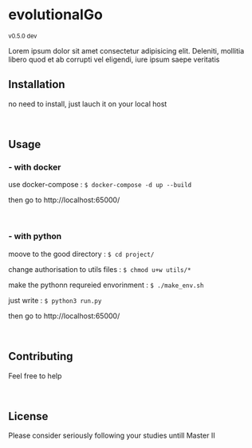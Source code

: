 <h1>evolutionalGo</h1>
<small>v0.5.0 dev</small>


<p>
    Lorem ipsum dolor sit amet consectetur adipisicing elit. Deleniti, mollitia libero quod et ab corrupti vel eligendi,
    iure ipsum saepe veritatis 
</p>
<h2>Installation</h2>
<p>no need to install, just lauch it on your local host</p>
<br>

<h2>Usage</h2>

<h3>- with docker</h3>
<p>use docker-compose : <code>$ docker-compose -d up --build</code>
</p>
<p>then go to http://localhost:65000/</p>
<br>

<h3>- with python</h3>
<p>moove to the good directory : <code>$ cd project/</code></p>
<p>change authorisation to utils files : <code>$ chmod u+w utils/*</code></p>
<p>make the pythonn requreied envorinment : <code>$ ./make_env.sh</code></p>
<p>just write : <code>$ python3 run.py</code></p>
<p>then go to http://localhost:65000/</p>
<br>


<h2>Contributing</h2>
<p>
    Feel free to help
</p>
<br>

<h2>License</h2>
<p>
    Please consider seriously following your studies untill Master II
</p>
